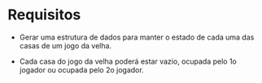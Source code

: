 # Requisitos

* Gerar uma estrutura de dados para manter o estado de cada uma das casas de um jogo da velha.

* Cada casa do jogo da velha poderá estar vazio, ocupada pelo 1o jogador ou ocupada pelo 2o jogador.
